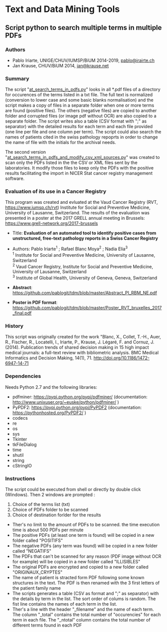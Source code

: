 # Text and Data Mining Tools

## Script python to search multiple terms in multiple PDFs

### Authors
  * Pablo Iriarte, UNIGE/CHUV/IUMSP/BiUM 2014-2019, pablo@irairte.ch
  * Jan Krause, CHUV/BiUM 2014, jan@krause.net

### Summary
The script "[at_search_terms_in_pdfs.py](https://github.com/pablogit/tdm/blob/master/at_search_terms_in_pdfs.py)" looks in all \*.pdf files of a directory for occurences of the terms listed in a txt file. The full text is normalized (conversion to lower case and some basic blanks normalisation) and the script makes a copy of files in a separate folder when one or more terms are found (positive files). The others (negative files) are copied to another folder and corrupted files (or image pdf without OCR) are also copied to a separate folder. The script writes also a table (CSV format with ";" as separator) with the detailed results for each term  and each file provided (one line per file and one column per term). The script could also search the names of patients cited in the swiss pathology repoprts in order to change the name of file with the initials for the archival needs.

The second version "[at_search_terms_in_pdfs_and_modify_csv_xml_sources.py](https://github.com/pablogit/tdm/blob/master/at_search_terms_in_pdfs_and_modify_csv_xml_sources.py)" was created to scan only the PDFs listed in the the CSV or XML files sent by the laboratories. It modify those files to keep only the PDFs with the positive results facilitating the import in NICER Stat cancer registry management software.


### Evaluation of its use in a Cancer Registry
This program was created and evluated at the Vaud Cancer Registry (RVT, https://www.iumsp.ch/rvt) Institute for Social and Preventive Medicine, University of Lausanne, Switzerland. The results of the evaluation was presented in a poster at the 2017 GRELL annual meeting in Brussels: https://www.grell-network.org/2017-brussels

 - Title: **Evaluation of an automated tool to identify positive cases from unstructured, free-text pathology reports in a Swiss Cancer Registry**
 - Authors: Pablo Iriarte<sup>1</sup> ; Rafael Blanc Moya<sup>2</sup> ; Nadia Elia<sup>3</sup>   
<sup>1</sup> Institute for Social and Preventive Medicine, University of Lausanne, Switzerland   
<sup>2</sup> Vaud Cancer Registry, Institute for Social and Preventive Medicine, University of Lausanne, Switzerland   
<sup>3</sup> Institute of Global Health, University of Geneva, Geneva, Switzerland

 - **Abstract**: https://github.com/pablogit/tdm/blob/master/Abstract_PI_RBM_NE.pdf
 - **Poster in PDF format**: https://github.com/pablogit/tdm/blob/master/Poster_RVT_bruxelles_2017_final.pdf


### History
This script was originally created for the work "Blanc, X., Collet, T.-H., Auer, R., Fischer, R., Locatelli, I., Iriarte, P., Krause, J. Légaré, F. and Cornuz, J. (2014). Publication trends of shared decision making in 15 high impact medical journals: a full-text review with bibliometric analysis. BMC Medical Informatics and Decision Making, 14(1), 71. http://doi.org/10.1186/1472-6947-14-71


### Dependencies
Needs Python 2.7 and the following libraries:
  * pdfminer: https://pypi.python.org/pypi/pdfminer/ (documentation: http://www.unixuser.org/~euske/python/pdfminer/ )
  * PyPDF2: https://pypi.python.org/pypi/PyPDF2 (documentation: https://pythonhosted.org/PyPDF2/ )
  * codecs
  * re
  * os
  * sys
  * Tkinter
  * tkFileDialog
  * time
  * shutil
  * string
  * cStringIO

### Instructions
The script could be executed from shell or directly by double click (Windows). Then 2 windows are prompted :
1. Choice of the terms list (txt)
2. Choice of PDFs folder to be scanned
3. Choice of destination forlder for the results

* Ther's no limit to the amount of PDFs to be scanned. the time execution time is about 500 PDFs per minute
* The positive PDFs (at least one term is found) will be copied in a new folder called "POSITIFS"
* The negative PDFs (any term was found) will be copied in a new folder called "NEGATIFS"
* The PDFs that can't be scanned for any reason (PDF image without OCR for example) will be copied in a new folder called "ILLISIBLES"
* The original PDFs are encrypted and copied to a new folder called "ORIGINAUX_CRYPTES"
* The name of patient is stracted form PDF following some known structures in the text. The PDF is then renamed with the 3 first letters of the patient family name
* The scripts generates a table (CSV as format and ";" as separator) with the details by term in the list. The sort order of colums is random. The fist line contains the names of each term in the list.
* Ther's a line with the header "_filename" and the name of each term. The column "_total" contains the total number of "occurencies" for each term in each file. The "_ntotal" column contains the total number of different terms found in each PDF


